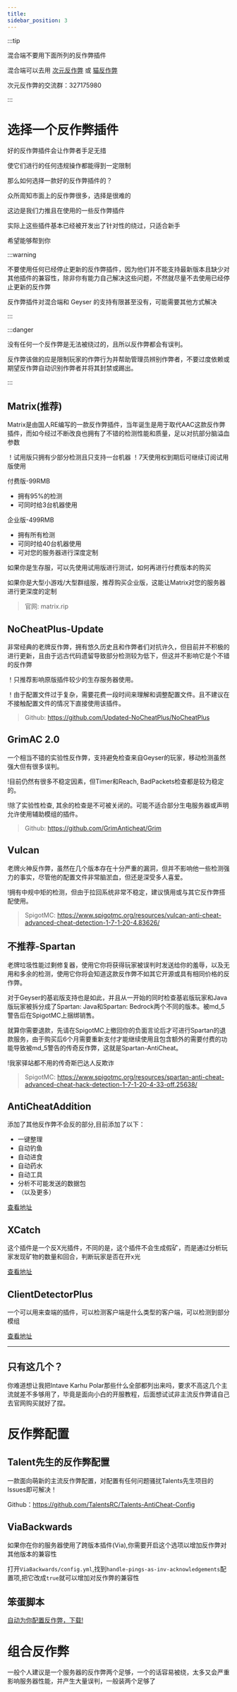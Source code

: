 ```yaml
---
title: 
sidebar_position: 3
---
```


:::tip

混合端不要用下面所列的反作弊插件

混合端可以去用 [次元反作弊](https://www.mcmod.cn/class/6578.html) 或 [猫反作弊](https://www.wxmwl.com/?p=95)

次元反作弊的交流群：327175980

:::

# 选择一个反作弊插件

好的反作弊插件会让作弊者手足无措

使它们进行的任何违规操作都能得到一定限制

那么如何选择一款好的反作弊插件的？

众所周知市面上的反作弊很多，选择是很难的

这边是我们力推且在使用的一些反作弊插件

实际上这些插件基本已经被开发出了针对性的绕过，只适合新手

希望能够帮到你

:::warning

不要使用任何已经停止更新的反作弊插件，因为他们并不能支持最新版本且缺少对其他插件的兼容性，除非你有能力自己解决这些问题，不然就尽量不去使用已经停止更新的反作弊

反作弊插件对混合端和 Geyser 的支持有限甚至没有，可能需要其他方式解决

:::

:::danger

没有任何一个反作弊是无法被绕过的，且所以反作弊都会有误判。

反作弊该做的应是限制玩家的作弊行为并帮助管理员辨别作弊者，不要过度依赖或期望反作弊自动识别作弊者并将其封禁或踢出。

:::

## Matrix(推荐)

Matrix是由国人RE编写的一款反作弊插件，当年诞生是用于取代AAC这款反作弊插件，而如今经过不断改良也拥有了不错的检测性能和质量，足以对抗部分脑溢血参数

！试用版只拥有少部分检测且只支持一台机器
！7天使用权到期后可继续订阅试用版使用

付费版-99RMB
- 拥有95%的检测
- 可同时给3台机器使用

企业版-499RMB
- 拥有所有检测
- 可同时给40台机器使用
- 可对您的服务器进行深度定制

如果你是生存服，可以先使用试用版进行测试，如何再进行付费版本的购买

如果你是大型小游戏/大型群组服，推荐购买企业版，这能让Matrix对您的服务器进行更深度的定制

> 官网: matrix.rip

## NoCheatPlus-Update

非常经典的老牌反作弊，拥有悠久历史且和作弊者们对抗许久，但目前并不积极的进行更新，且由于远古代码遗留导致部分检测较为低下，但这并不影响它是个不错的反作弊

！只推荐影响原版插件较少的生存服务器使用。

！由于配置文件过于复杂，需要花费一段时间来理解和调整配置文件。且不建议在不接触配置文件的情况下直接使用该插件。

> Github: https://github.com/Updated-NoCheatPlus/NoCheatPlus

## GrimAC 2.0

一个相当不错的实验性反作弊，支持避免检查来自Geyser的玩家，移动检测虽然强大但有很多误判。

!目前仍然有很多不稳定因素，但Timer和Reach, BadPackets检查都是较为稳定的。

!除了实验性检查, 其余的检查是不可被关闭的。可能不适合部分生电服务器或声明允许使用辅助模组的插件。

> Github: https://github.com/GrimAnticheat/Grim

## Vulcan

老牌火神反作弊，虽然在几个版本存在十分严重的漏洞，但并不影响他一些检测强力的事实，尽管他的配置文件非常脑淤血，但还是深受多人喜爱。

!拥有中规中矩的检测，但由于拉回系统非常不稳定，建议慎用或与其它反作弊搭配使用。

> SpigotMC: https://www.spigotmc.org/resources/vulcan-anti-cheat-advanced-cheat-detection-1-7-1-20-4.83626/

## 不推荐-Spartan

老牌垃圾性能过剩修复器，使用它你将获得玩家被误判时发送给你的羞辱，以及无用和多余的检测，使用它你将会知道这款反作弊不如其它开源或具有相同价格的反作弊。

对于Geyser的基岩版支持也是如此，并且从一开始的同时检查基岩版玩家和Java版玩家被拆分成了Spartan: Java和Spartan: Bedrock两个不同的版本。被md_5警告后在SpigotMC上捆绑销售。

就算你需要退款，先请在SpigotMC上撤回你的负面言论后才可进行Spartan的退款服务，由于购买后6个月需要重新支付才能继续使用且包含额外的需要付费的功能导致被md_5警告的传奇反作弊，这就是Spartan-AntiCheat。

!我家驿站都不用的传奇斯巴达人反欺诈

> SpigotMC: https://www.spigotmc.org/resources/spartan-anti-cheat-advanced-cheat-hack-detection-1-7-1-20-4-33-off.25638/

## AntiCheatAddition

添加了其他反作弊不会反的部分,目前添加了以下：
* 一键整理
* 自动钓鱼
* 自动进食
* 自动药水
* 自动工具
* 分析不可能发送的数据包
* （以及更多）

[查看地址](https://www.spigotmc.org/resources/anticheataddition.33590/)

## XCatch

这个插件是一个反X光插件，不同的是，这个插件不会生成假矿，而是通过分析玩家发现矿物的数量和回合，判断玩家是否在开x光

 [查看地址](https://www.spigotmc.org/resources/xcatch-anti-xray-1-13-1-19.101227/)

## ClientDetectorPlus

一个可以用来查端的插件，可以检测客户端是什么类型的客户端，可以检测到部分模组

[查看地址](https://www.spigotmc.org/resources/clientdetectorplus-now-in-alpha-testing.90375/)

---
## 只有这几个？
你难道想让我把Intave Karhu Polar那些什么全部都列出来吗，要求不高这几个主流就差不多够用了，毕竟是面向小白的开服教程，后面想试试非主流反作弊请自己去官网购买就好了捏。

# 反作弊配置

## Talent先生的反作弊配置

一款面向萌新的主流反作弊配置，对配置有任何问题骚扰Talents先生项目的Issues即可解决！

Github：https://github.com/TalentsRC/Talents-AntiCheat-Config

## ViaBackwards

如果你在你的服务器使用了跨版本插件(Via),你需要开启这个选项以增加反作弊对其他版本的兼容性

打开`ViaBackwards/config.yml`,找到`handle-pings-as-inv-acknowledgements`配置项,把它改成`true`就可以增加对反作弊的兼容性

## 笨蛋脚本

[自动为你配置反作弊，下载!](https://github.com/lilingfengdev/NitWiki-Script/releases/download/windows-latest/config-anticheat.exe)

# 组合反作弊

一般个人建议是一个服务器的反作弊两个足够，一个的话容易被绕，太多又会严重影响服务器性能，并产生大量误判，一般装两个足够了
